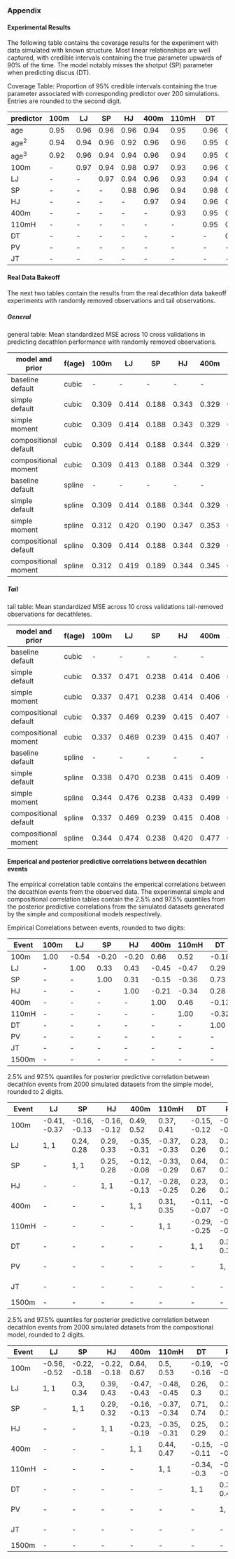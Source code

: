 ### Appendix

#### Experimental Results

The following table contains the coverage results for the experiment with data simulated with known structure. Most linear relationships are well captured, with credible intervals containing the true parameter upwards of 90\% of the time. The model notably misses the shotput (SP) parameter when predicting discus (DT).

Coverage Table: Proportion of 95\% credible intervals containing the true parameter associated with corresponding predictor over 200 simulations. Entries are rounded to the second digit.

| predictor      | 100m | LJ   | SP   | HJ   | 400m | 110mH | DT   | PV   | JT   | 1500m |
|----------------|------|------|------|------|------|-------|------|------|------|-------|
| age            | 0.95 | 0.96 | 0.96 | 0.96 | 0.94 | 0.95  | 0.96 | 0.96 | 0.92 | 0.95  |
| $\text{age}^2$ | 0.94 | 0.94 | 0.96 | 0.92 | 0.96 | 0.96  | 0.95 | 0.96 | 0.96 | 0.98  |
| $\text{age}^3$ | 0.92 | 0.96 | 0.94 | 0.94 | 0.96 | 0.94  | 0.95 | 0.96 | 0.93 | 0.97  |
| 100m           | -    | 0.97 | 0.94 | 0.98 | 0.97 | 0.93  | 0.96 | 0.98 | 0.95 | 0.96  |
| LJ             | -    | -    | 0.97 | 0.94 | 0.96 | 0.93  | 0.94 | 0.95 | 0.94 | 0.96  |
| SP             | -    | -    | -    | 0.98 | 0.96 | 0.94  | 0.98 | 0.96 | 0.96 | 0.94  |
| HJ             | -    | -    | -    | -    | 0.97 | 0.94  | 0.96 | 0.96 | 0.96 | 0.98  |
| 400m           | -    | -    | -    | -    | -    | 0.93  | 0.95 | 0.96 | 0.96 | 0.96  |
| 110mH          | -    | -    | -    | -    | -    | -     | 0.95 | 0.93 | 0.92 | 0.96  |
| DT             | -    | -    | -    | -    | -    | -     | -    | 0.96 | 0.95 | 0.96  |
| PV             | -    | -    | -    | -    | -    | -     | -    | -    | 0.90 | 0.94  |
| JT             | -    | -    | -    | -    | -    | -     | -    | -    | -    | 0.94  |


#### Real Data Bakeoff
The next two tables contain the results from the real decathlon data bakeoff experiments with randomly removed observations and tail observations.

##### General

general table: Mean standardized MSE across 10 cross validations in predicting decathlon performance with randomly removed observations.

| model and prior       | f(age) | 100m  | LJ    | SP    | HJ    | 400m  | 110mH | DT    | PV    | JV    | 1500m | points |
|-----------------------|--------|-------|-------|-------|-------|-------|-------|-------|-------|-------|-------|--------|
| baseline default      | cubic  | -     | -     | -     | -     | -     | -     | -     | -     | -     | -     | 0.234  |
| simple default        | cubic  | 0.309 | 0.414 | 0.188 | 0.343 | 0.329 | 0.311 | 0.262 | 0.294 | 0.295 | 0.413 | 0.235  |
| simple moment         | cubic  | 0.309 | 0.414 | 0.188 | 0.343 | 0.329 | 0.312 | 0.262 | 0.294 | 0.294 | 0.413 | 0.235  |
| compositional default | cubic  | 0.309 | 0.414 | 0.188 | 0.344 | 0.329 | 0.312 | 0.262 | 0.294 | 0.294 | 0.414 | 0.235  |
| compositional moment  | cubic  | 0.309 | 0.413 | 0.188 | 0.344 | 0.329 | 0.312 | 0.262 | 0.294 | 0.294 | 0.413 | 0.235  |
| baseline default      | spline | -     | -     | -     | -     | -     | -     | -     | -     | -     | -     | 0.234  |
| simple default        | spline | 0.309 | 0.414 | 0.188 | 0.344 | 0.329 | 0.311 | 0.263 | 0.294 | 0.295 | 0.414 | 0.235  |
| simple moment         | spline | 0.312 | 0.420 | 0.190 | 0.347 | 0.353 | 0.312 | 0.263 | 0.295 | 0.295 | 0.415 | 0.236  |
| compositional default | spline | 0.309 | 0.414 | 0.188 | 0.344 | 0.329 | 0.312 | 0.262 | 0.294 | 0.295 | 0.414 | 0.235  |
| compositional moment  | spline | 0.312 | 0.419 | 0.189 | 0.344 | 0.345 | 0.313 | 0.263 | 0.295 | 0.295 | 0.417 | 0.238  |



##### Tail

tail table: Mean standardized MSE across 10 cross validations tail-removed observations for decathletes.


| model and prior       | f(age) | 100m  | LJ    | SP    | HJ    | 400m  | 110mH | DT    | PV    | JV    | 1500m | points |
|-----------------------|--------|-------|-------|-------|-------|-------|-------|-------|-------|-------|-------|--------|
| baseline default      | cubic  | -     | -     | -     | -     | -     | -     | -     | -     | -     | -     | 0.358  |
| simple default        | cubic  | 0.337 | 0.471 | 0.238 | 0.414 | 0.406 | 0.447 | 0.301 | 0.372 | 0.315 | 0.482 | 0.362  |
| simple moment         | cubic  | 0.337 | 0.471 | 0.238 | 0.414 | 0.406 | 0.446 | 0.301 | 0.372 | 0.315 | 0.482 | 0.362  |
| compositional default | cubic  | 0.337 | 0.469 | 0.239 | 0.415 | 0.407 | 0.445 | 0.300 | 0.371 | 0.315 | 0.482 | 0.362  |
| compositional moment  | cubic  | 0.337 | 0.469 | 0.239 | 0.415 | 0.407 | 0.445 | 0.300 | 0.371 | 0.315 | 0.482 | 0.362  |
| baseline default      | spline | -     | -     | -     | -     | -     | -     | -     | -     | -     | -     | 0.359  |
| simple default        | spline | 0.338 | 0.470 | 0.238 | 0.415 | 0.409 | 0.448 | 0.301 | 0.371 | 0.317 | 0.484 | 0.363  |
| simple moment         | spline | 0.344 | 0.476 | 0.238 | 0.433 | 0.499 | 0.451 | 0.301 | 0.370 | 0.316 | 0.481 | 0.366  |
| compositional default | spline | 0.337 | 0.469 | 0.239 | 0.415 | 0.408 | 0.445 | 0.300 | 0.369 | 0.315 | 0.482 | 0.363  |
| compositional moment  | spline | 0.344 | 0.474 | 0.238 | 0.420 | 0.477 | 0.457 | 0.300 | 0.370 | 0.316 | 0.492 | 0.373  |


#### Emperical and posterior predictive correlations between decathlon events

The empirical correlation table contains the emperical correlations between the decathlon events from the observed data. The experimental simple and compositional correlation tables contain the 2.5\% and 97.5\% quantiles from the posterior predictive correlations from the simulated datasets generated by the simple and compositional models respectively.

Empirical Correlations between events, rounded to two digits:

| Event | 100m | LJ    | SP    | HJ    | 400m  | 110mH | DT    | PV    | JT    | 1500m |
|-------|------|-------|-------|-------|-------|-------|-------|-------|-------|-------|
| 100m  | 1.00 | -0.54 | -0.20 | -0.20 | 0.66  | 0.52  | -0.18 | -0.25 | -0.13 | 0.10  |
| LJ    | -    | 1.00  | 0.33  | 0.43  | -0.45 | -0.47 | 0.29  | 0.34  | 0.24  | -0.14 |
| SP    | -    | -     | 1.00  | 0.31  | -0.15 | -0.36 | 0.73  | 0.38  | 0.51  | -0.01 |
| HJ    | -    | -     | -     | 1.00  | -0.21 | -0.34 | 0.28  | 0.29  | 0.22  | -0.10 |
| 400m  | -    | -     | -     | -     | 1.00  | 0.46  | -0.13 | -0.25 | -0.11 | 0.46  |
| 110mH | -    | -     | -     | -     | -     | 1.00  | -0.32 | -0.37 | -0.24 | 0.12  |
| DT    | -    | -     | -     | -     | -     | -     | 1.00  | 0.40  | 0.48  | -0.02 |
| PV    | -    | -     | -     | -     | -     | -     | -     | 1.00  | 0.31  | -0.20 |
| JT    | -    | -     | -     | -     | -     | -     | -     | -     | 1.00  | -0.09 |
| 1500m | -    | -     | -     | -     | -     | -     | -     | -     | -     | 1.00  |


2.5\% and 97.5\% quantiles for posterior predictive correlation between decathlon events from 2000 simulated datasets from the simple model, rounded to 2 digits.

| Event | LJ           | SP           | HJ           | 400m         | 110mH        | DT           | PV           | JT           | 1500m        |
|-------|--------------|--------------|--------------|--------------|--------------|--------------|--------------|--------------|--------------|
| 100m  | -0.41, -0.37 | -0.16, -0.13 | -0.16, -0.12 | 0.49, 0.52   | 0.37, 0.41   | -0.15, -0.12 | -0.19, -0.16 | -0.11, -0.07 | 0.03, 0.07   |
| LJ    | 1, 1         | 0.24, 0.28   | 0.29, 0.33   | -0.35, -0.31 | -0.37, -0.33 | 0.23, 0.26   | 0.24, 0.28   | 0.16, 0.2    | -0.1, -0.06  |
| SP    | -            | 1, 1         | 0.25, 0.28   | -0.12, -0.08 | -0.33, -0.29 | 0.64, 0.67   | 0.32, 0.35   | 0.44, 0.47   | -0.01, 0.03  |
| HJ    | -            | -            | 1, 1         | -0.17, -0.13 | -0.28, -0.25 | 0.23, 0.26   | 0.22, 0.26   | 0.17, 0.2    | -0.07, -0.03 |
| 400m  | -            | -            | -            | 1, 1         | 0.31, 0.35   | -0.11, -0.07 | -0.2, -0.16  | -0.09, -0.05 | 0.28, 0.32   |
| 110mH | -            | -            | -            | -            | 1, 1         | -0.29, -0.25 | -0.31, -0.27 | -0.21, -0.18 | 0.03, 0.08   |
| DT    | -            | -            | -            | -            | -            | 1, 1         | 0.32, 0.36   | 0.41, 0.44   | -0.02, 0.02  |
| PV    | -            | -            | -            | -            | -            | -            | 1, 1         | 0.24, 0.28   | -0.16, -0.12 |
| JT    | -            | -            | -            | -            | -            | -            | -            | 1, 1         | -0.06, -0.02 |
| 1500m | -            | -            | -            | -            | -            | -            | -            | -            | 1, 1         |


2.5\% and 97.5\% quantiles for posterior predictive correlation between decathlon events from 2000 simulated datasets from the compositional model, rounded to 2 digits.

| Event | LJ           | SP           | HJ           | 400m         | 110mH        | DT           | PV           | JT           | 1500m        |
|-------|--------------|--------------|--------------|--------------|--------------|--------------|--------------|--------------|--------------|
| 100m  | -0.56, -0.52 | -0.22, -0.18 | -0.22, -0.18 | 0.64, 0.67   | 0.5, 0.53    | -0.19, -0.16 | -0.26, -0.23 | -0.15, -0.11 | 0.09, 0.13   |
| LJ    | 1, 1         | 0.3, 0.34    | 0.39, 0.43   | -0.47, -0.43 | -0.48, -0.45 | 0.26, 0.3    | 0.31, 0.35   | 0.21, 0.26   | -0.17, -0.12 |
| SP    | -            | 1, 1         | 0.29, 0.32   | -0.16, -0.13 | -0.37, -0.34 | 0.71, 0.74   | 0.36, 0.39   | 0.49, 0.52   | -0.03, 0.01  |
| HJ    | -            | -            | 1, 1         | -0.23, -0.19 | -0.35, -0.31 | 0.25, 0.29   | 0.27, 0.3    | 0.2, 0.24    | -0.13, -0.08 |
| 400m  | -            | -            | -            | 1, 1         | 0.44, 0.47   | -0.15, -0.11 | -0.27, -0.23 | -0.14, -0.1  | 0.43, 0.47   |
| 110mH | -            | -            | -            | -            | 1, 1         | -0.34, -0.3  | -0.38, -0.35 | -0.26, -0.22 | 0.1, 0.14    |
| DT    | -            | -            | -            | -            | -            | 1, 1         | 0.37, 0.41   | 0.46, 0.49   | -0.04, 0     |
| PV    | -            | -            | -            | -            | -            | -            | 1, 1         | 0.29, 0.32   | -0.22, -0.17 |
| JT    | -            | -            | -            | -            | -            | -            | -            | 1, 1         | -0.12, -0.08 |
| 1500m | -            | -            | -            | -            | -            | -            | -            | -            | 1, 1         |


